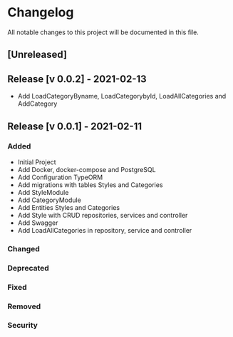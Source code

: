# Changelog

All notable changes to this project will be documented in this file.

## [Unreleased]

## Release [v 0.0.2] - 2021-02-13

- Add LoadCategoryByname, LoadCategorybyId, LoadAllCategories and AddCategory

## Release [v 0.0.1] - 2021-02-11

### Added

- Initial Project
- Add Docker, docker-compose and PostgreSQL
- Add Configuration TypeORM
- Add migrations with tables Styles and Categories
- Add StyleModule
- Add CategoryModule
- Add Entities Styles and Categories
- Add Style with CRUD repositories, services and controller
- Add Swagger
- Add LoadAllCategories in repository, service and controller

### Changed

### Deprecated

### Fixed

### Removed

### Security